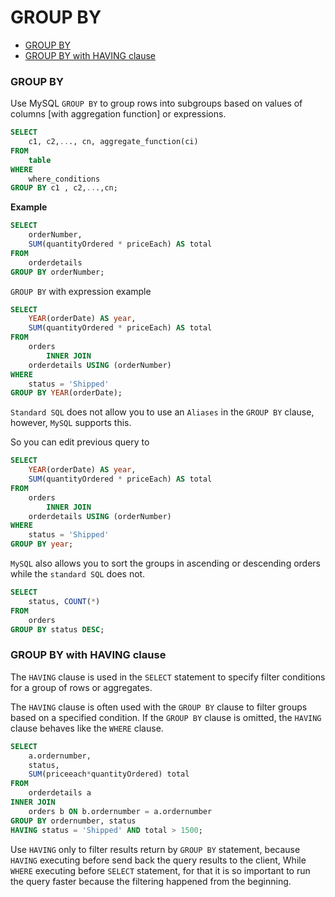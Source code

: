 # GROUP BY

* [GROUP BY](#group-by) <br>
* [GROUP BY with HAVING clause](#group-by-with-having-clause) <br>

### GROUP BY
Use MySQL `GROUP BY` to group rows into subgroups based on values of columns [with aggregation function] or expressions.

```sql
SELECT
    c1, c2,..., cn, aggregate_function(ci)
FROM
    table
WHERE
    where_conditions
GROUP BY c1 , c2,...,cn;
```

**Example**

```sql
SELECT
    orderNumber,
    SUM(quantityOrdered * priceEach) AS total
FROM
    orderdetails
GROUP BY orderNumber;
```

`GROUP BY` with expression example

```sql
SELECT
    YEAR(orderDate) AS year,
    SUM(quantityOrdered * priceEach) AS total
FROM
    orders
        INNER JOIN
    orderdetails USING (orderNumber)
WHERE
    status = 'Shipped'
GROUP BY YEAR(orderDate);
```

`Standard SQL` does not allow you to use an `Aliases` in the `GROUP BY` clause, however, `MySQL` supports this.

So you can edit previous query to

```sql
SELECT
    YEAR(orderDate) AS year,
    SUM(quantityOrdered * priceEach) AS total
FROM
    orders
        INNER JOIN
    orderdetails USING (orderNumber)
WHERE
    status = 'Shipped'
GROUP BY year;
```

`MySQL` also allows you to sort the groups in ascending or descending orders while the `standard SQL` does not.

```sql
SELECT
    status, COUNT(*)
FROM
    orders
GROUP BY status DESC;
```

### GROUP BY with HAVING clause
The `HAVING` clause is used in the `SELECT` statement to specify filter conditions for a group of rows or aggregates.

The `HAVING` clause is often used with the `GROUP BY` clause to filter groups based on a specified condition. If the `GROUP BY` clause is omitted, the `HAVING` clause behaves like the `WHERE` clause.

```sql
SELECT
    a.ordernumber,
    status,
    SUM(priceeach*quantityOrdered) total
FROM
    orderdetails a
INNER JOIN
    orders b ON b.ordernumber = a.ordernumber
GROUP BY ordernumber, status
HAVING status = 'Shipped' AND total > 1500;
```

Use `HAVING` only to filter results return by `GROUP BY` statement, because `HAVING` executing before send back the query results to the client, While `WHERE` executing before `SELECT` statement, for that it is so important to run the query faster because the filtering happened from the beginning.
